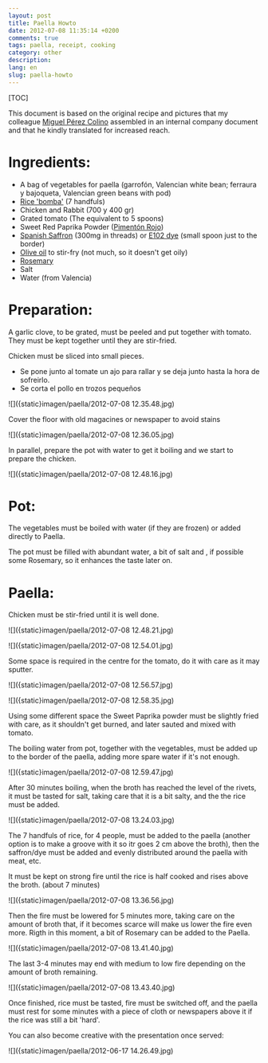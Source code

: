 ```yaml
---
layout: post
title: Paella Howto
date: 2012-07-08 11:35:14 +0200
comments: true
tags: paella, receipt, cooking
category: other
description:
lang: en
slug: paella-howto
---
```

[TOC]

This document is based on the original recipe and pictures that my colleague [Miguel Pérez Colino](https://twitter.com/mmmmmmpc) assembled in an internal company document and that he kindly translated for increased reach.

# Ingredients:

- A bag of vegetables for paella (garrofón, Valencian white bean; ferraura y bajoqueta,
Valencian green beans with pod)
- [Rice 'bomba'](https://amzn.to/2HzqCFi) (7 handfuls)
- Chicken and Rabbit (700 y 400 gr)
- Grated tomato (The equivalent to 5 spoons)
- Sweet Red Paprika Powder ([Pimentón Rojo](https://amzn.to/2VYPUoO))
- [Spanish Saffron](https://amzn.to/2VUa4R3) (300mg in threads) or [E102 dye](https://amzn.to/2MerdAC) (small spoon just to the border)
- [Olive oil](https://amzn.to/2ErlbpA) to stir-fry (not much, so it doesn't get oily)
- [Rosemary](https://amzn.to/2Es0OZA)
- Salt
- Water (from Valencia)

# Preparation:

A garlic clove, to be grated, must be peeled and put together with tomato. They must be kept together until they are stir-fried.

Chicken must be sliced into small pieces.

- Se pone junto al tomate un ajo para rallar y se deja junto hasta la hora de sofreirlo.
- Se corta el pollo en trozos pequeños

![]({static}imagen/paella/2012-07-08 12.35.48.jpg)

Cover the floor with old magacines or newspaper to avoid stains

![]({static}imagen/paella/2012-07-08 12.36.05.jpg)

In parallel, prepare the pot with water to get it boiling and we start to prepare the chicken.

![]({static}imagen/paella/2012-07-08 12.48.16.jpg)

# Pot:

The vegetables must be boiled with water (if they are frozen) or added directly to Paella.

The pot must be filled with abundant water, a bit of salt and , if possible some Rosemary, so it enhances the taste later on.

# Paella:

Chicken must be stir-fried until it is well done.

  ![]({static}imagen/paella/2012-07-08 12.48.21.jpg)

  ![]({static}imagen/paella/2012-07-08 12.54.01.jpg)

Some space is required in the centre for the tomato, do it with care as it may sputter.

  ![]({static}imagen/paella/2012-07-08 12.56.57.jpg)

  ![]({static}imagen/paella/2012-07-08 12.58.35.jpg)

Using some different space the Sweet Paprika powder must be slightly fried with care, as it shouldn't get burned, and later sauted and mixed with tomato.

The boiling water from pot, together with the vegetables, must be added up to the border of the  paella, adding more spare water if it's not enough.

  ![]({static}imagen/paella/2012-07-08 12.59.47.jpg)

After 30 minutes boiling, when the broth has reached the level of the rivets, it must be tasted for salt, taking care that it is a bit salty, and the the rice must be added.

  ![]({static}imagen/paella/2012-07-08 13.24.03.jpg)

The 7 handfuls of rice, for 4 people, must be added to the paella (another option is to make a groove with it so itr goes 2 cm above the broth), then the saffron/dye must be added and evenly distributed around the paella with meat, etc.

It must be kept on strong fire until the rice is half cooked and rises above the broth. (about 7 minutes)

  ![]({static}imagen/paella/2012-07-08 13.36.56.jpg)

Then the fire must be lowered for 5 minutes more, taking care on the amount of broth that, if it becomes scarce will make us lower the fire even more. Rigth in this moment, a bit of Rosemary can be added to the Paella.

  ![]({static}imagen/paella/2012-07-08 13.41.40.jpg)

The last 3-4 minutes may end with medium to low fire depending on the amount of broth remaining.

  ![]({static}imagen/paella/2012-07-08 13.43.40.jpg)

Once finished, rice must be tasted, fire must be switched off, and the paella must rest for some minutes with a piece of cloth or newspapers above it if the rice was still a bit 'hard'.

You can also become creative with the presentation once served:

  ![]({static}imagen/paella/2012-06-17 14.26.49.jpg)
